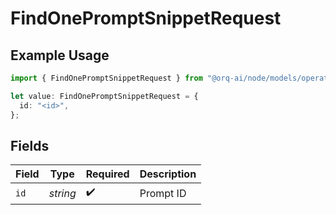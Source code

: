 # FindOnePromptSnippetRequest

## Example Usage

```typescript
import { FindOnePromptSnippetRequest } from "@orq-ai/node/models/operations";

let value: FindOnePromptSnippetRequest = {
  id: "<id>",
};
```

## Fields

| Field              | Type               | Required           | Description        |
| ------------------ | ------------------ | ------------------ | ------------------ |
| `id`               | *string*           | :heavy_check_mark: | Prompt ID          |